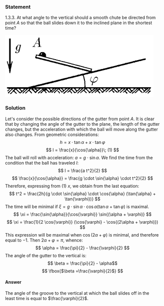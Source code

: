 ###  Statement 

$1.3.3.$ At what angle to the vertical should a smooth chute be directed from point $A$ so that the ball slides down it to the inclined plane in the shortest time? 

![ For problem $1.3.3$ |483x201, 39%](../../img/1.3.3/statement.png)

### Solution

Let's consider the possible directions of the gutter from point $A$. It is clear that by changing the angle of the gutter to the plane, the length of the gutter changes, but the acceleration with which the ball will move along the gutter also changes. From geometric considerations: $$ h = x \cdot \tan{\alpha} + x \cdot \tan{\varphi} $$ $$ l = \frac{x}{\cos{\alpha}}\; (1) $$ The ball will roll with acceleration: $a = g \cdot \sin{\alpha}$. We find the time from the condition that the ball has traveled $l$: $$ l = \frac{a t^2}{2} $$ $$ \frac{x}{\cos{\alpha}} = \frac{g \cdot \sin{\alpha} \cdot t^2}{2} $$ Therefore, expressing from $(1)$ $x$, we obtain from the last equation: $$ t^2 = \frac{2h}{g \cdot \sin{\alpha} \cdot \cos{\alpha} (\tan{\alpha} + \tan{\varphi})} $$ The time will be minimal if $\xi =g \cdot \sin{\alpha} \cdot \cos{\alpha} (\tan{\alpha} + \tan{\varphi})$ is maximal. $$ \xi = \frac{\sin{\alpha}}{\cos{\varphi}} \sin{(\alpha + \varphi)} $$ $$ \xi = \frac{1}{2 \cos{\varphi}} (\cos{\varphi} - \cos{(2\alpha + \varphi)}) $$ This expression will be maximal when $\cos{(2\alpha + \varphi)}$ is minimal, and therefore equal to $-1$. Then $2\alpha + \varphi = \pi$, whence: $$ \alpha = \frac{\pi}{2} - \frac{\varphi}{2} $$ The angle of the gutter to the vertical is: $$ \beta = \frac{\pi}{2} - \alpha$$ $$ \fbox{$\beta =\frac{\varphi}{2}$} $$ 

#### Answer

The angle of the groove to the vertical at which the ball slides off in the least time is equal to $\frac{\varphi}{2}$. 
